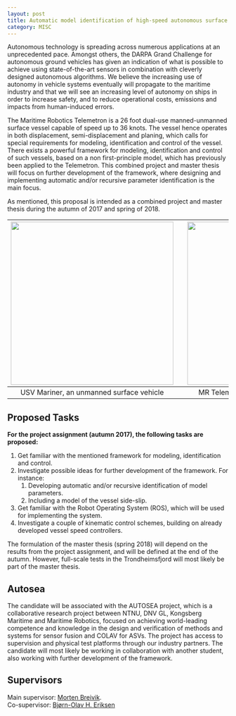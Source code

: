 ```yaml
---
layout: post
title: Automatic model identification of high-speed autonomous surface vehicles
category: MISC
---
```

Autonomous technology is spreading across numerous applications at an unprecedented pace. Amongst others, the DARPA Grand Challenge for autonomous ground vehicles has given an indication of what is possible to achieve using state-of-the-art sensors in combination with cleverly designed autonomous algorithms. We believe the increasing use of autonomy in vehicle systems eventually will propagate to the maritime industry and that we will see an increasing level of autonomy on ships in order to increase safety, and to reduce operational costs, emissions and impacts from human-induced errors.

The Maritime Robotics Telemetron is a 26 foot dual-use manned-unmanned surface vessel capable of speed up to 36 knots. The vessel hence operates in both displacement, semi-displacement and planing, which calls for special requirements for modeling, identification and control of the vessel. There exists a powerful framework for modeling, identification and control of such vessels, based on a non first-principle model, which has previously been applied to the Telemetron. This combined project and master thesis will focus on further development of the framework, where designing and implementing automatic and/or recursive parameter identification is the main focus.

As mentioned, this proposal is intended as a combined project and master thesis during the autumn of 2017 and spring of 2018.

| <img src="{{site.url}}/assets/mariner.jpg" width="370"> | | <img src="{{site.url}}/assets/telemetron4a.jpg" width="370"> |
|:---:| :---: |:---:|
| USV Mariner, an unmanned surface vehicle | | MR Telemetron, a dual-use surface vessel |

## Proposed Tasks
**For the project assignment (autumn 2017), the following tasks are proposed:**

1. Get familiar with the mentioned framework for modeling, identification and control. 
2. Investigate possible ideas for further development of the framework. For instance:
	1. Developing automatic and/or recursive identification of model parameters.
	2. Including a model of the vessel side-slip.
3. Get familiar with the Robot Operating System (ROS), which will be used for implementing the system.
4. Investigate a couple of kinematic control schemes, building on already developed vessel speed controllers.

The formulation of the master thesis (spring 2018) will depend on the results from the project assignment, and will be defined at the end of the autumn. However, full-scale tests in the Trondheimsfjord will most likely be part of the master thesis.

## Autosea
The candidate will be associated with the AUTOSEA project, which is a collaborative research project between NTNU, DNV GL, Kongsberg Maritime and Maritime Robotics, focused on achieving world-leading competence and knowledge in the design and verification of methods and systems for sensor fusion and COLAV for ASVs. The project has access to supervision and physical test platforms through our industry partners. The candidate will most likely be working in collaboration with another student, also working with further development of the framework.

## Supervisors 
Main supervisor: [Morten Breivik](http://www.ntnu.no/ansatte/morten.breivik). <br />
Co-supervisor: [Bjørn-Olav H. Eriksen](http://www.ntnu.no/ansatte/boerikse)
